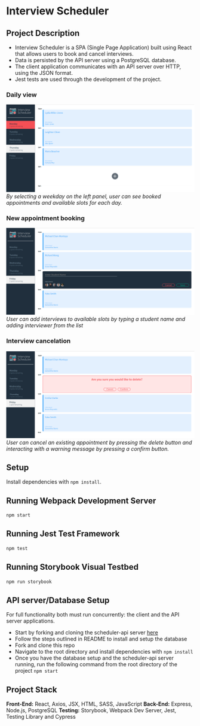 # Interview Scheduler

## Project Description
- Interview Scheduler is a SPA (Single Page Application) built using React that allows users to book and cancel interviews. 
- Data is persisted by the API server using a PostgreSQL database.
- The client application communicates with an API server over HTTP, using the JSON format.
- Jest tests are used through the development of the project.


### Daily view
!['1-available-slots'](https://github.com/leightonchien/scheduler/blob/master/docs/1-available-slots.png)
_By selecting a weekday on the left panel, user can see booked appointments and available slots for each day._


### New appointment booking
!['2-book-new-appt'](https://github.com/leightonchien/scheduler/blob/master/docs/2-book-new-appt.png)
_User can add interviews to available slots by typing a student name and adding interviewer from the list_


### Interview cancelation
!['3-edit-appt'](https://github.com/leightonchien/scheduler/blob/master/docs/3-edit-appt.png)
_User can cancel an existing appointment by pressing the delete button and interacting with a warning message by pressing a confirm button._


## Setup

Install dependencies with `npm install`.

## Running Webpack Development Server

```sh
npm start
```

## Running Jest Test Framework

```sh
npm test
```

## Running Storybook Visual Testbed

```sh
npm run storybook
```


## API server/Database Setup
For full functionality both must run concurrently: the client and the API server applications.
- Start by forking and cloning the scheduler-api server [here](https://github.com/lighthouse-labs/scheduler-api)
- Follow the steps outlined in README to install and setup the database
- Fork and clone this repo
- Navigate to the root directory and install dependencies with `npm install`
- Once you have the database setup and the scheduler-api server running, run the following command from the root directory of the project `npm start`


## Project Stack
__Front-End:__ React, Axios, JSX, HTML, SASS, JavaScript
__Back-End:__ Express, Node.js, PostgreSQL
__Testing:__ Storybook, Webpack Dev Server, Jest, Testing Library and Cypress